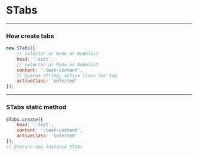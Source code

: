 # STabs
***

### How create tabs
```js
new STabs({
    // selector or Node or Nodelist
    head: '.test',
    // selector or Node or Nodelist
    content: '.test-content',
    // @param string, active class for tab
    activeClass: 'selected'
});
```
***
### STabs static method 
```js
STabs.create({
	head: '.test',
	content: '.test-content',
	activeClass: 'selected'
});
// @return new instance STabs
```